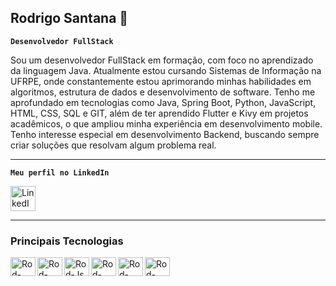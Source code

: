 ## Rodrigo Santana 👋
**`Desenvolvedor FullStack`**

Sou um desenvolvedor FullStack em formação, com foco no aprendizado da linguagem Java. Atualmente estou cursando Sistemas de Informação na UFRPE, onde constantemente estou aprimorando minhas habilidades em algoritmos, estrutura de dados e desenvolvimento de software. Tenho me aprofundado em tecnologias como Java, Spring Boot, Python, JavaScript, HTML, CSS, SQL e GIT, além de ter aprendido Flutter e Kivy em projetos acadêmicos, o que ampliou minha experiência em desenvolvimento mobile. Tenho interesse especial em desenvolvimento Backend, buscando sempre criar soluções que resolvam algum problema real. 

---
**`Meu perfil no LinkedIn`**
<div>
  <a href="https://www.linkedin.com/in/rodrigo-santana-280928233/" target="_blank">
    <img src="https://cdn.jsdelivr.net/gh/devicons/devicon/icons/linkedin/linkedin-original.svg" alt="LinkedIn" width="40" height="40"/>
  </a>
</div>

---
### Principais Tecnologias
  <img align="left" alt="Rod-Java" height="30" width="40" src="https://cdn.jsdelivr.net/gh/devicons/devicon@latest/icons/java/java-plain.svg">
  <img align="left" alt="Rod-Python" height="30" width="40" src="https://cdn.jsdelivr.net/gh/devicons/devicon@latest/icons/python/python-original.svg">
  <img align="left" alt="Rod-Js" height="30" width="40" src="https://cdn.jsdelivr.net/gh/devicons/devicon@latest/icons/javascript/javascript-original.svg">
  <img align="left" alt="Rod-HTML" height="30" width="40" src="https://cdn.jsdelivr.net/gh/devicons/devicon@latest/icons/html5/html5-original.svg">
  <img align="left" alt="Rod-CSS" height="30" width="40" src="https://cdn.jsdelivr.net/gh/devicons/devicon@latest/icons/css3/css3-original.svg">
  <img align="left" alt="Rod-Spring" height="30" width="40" src="https://cdn.jsdelivr.net/gh/devicons/devicon@latest/icons/spring/spring-original.svg">
<br />

